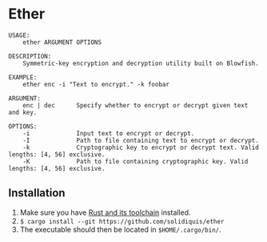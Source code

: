 # Ether

```
USAGE:
    ether ARGUMENT OPTIONS

DESCRIPTION:
    Symmetric-key encryption and decryption utility built on Blowfish.

EXAMPLE:
    ether enc -i "Text to encrypt." -k foobar

ARGUMENT:
    enc | dec      Specify whether to encrypt or decrypt given text and key.

OPTIONS:
    -i             Input text to encrypt or decrypt.
    -I             Path to file containing text to encrypt or decrypt.
    -k             Cryptographic key to encrypt or decrypt text. Valid lengths: [4, 56] exclusive.
    -K             Path to file containing cryptographic key. Valid lengths: [4, 56] exclusive.
```

## Installation

1. Make sure you have [Rust and its toolchain](https://www.rust-lang.org/tools/install) installed.
2. `$ cargo install --git https://github.com/solidiquis/ether`
3. The executable should then be located in `$HOME/.cargo/bin/`.
